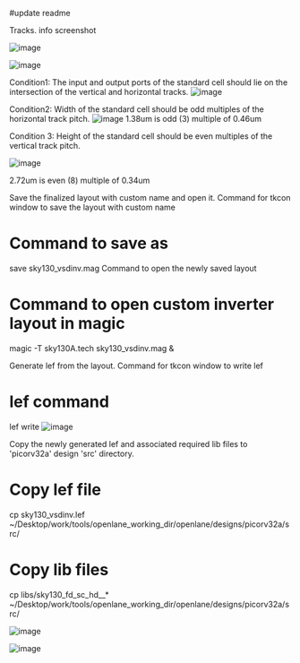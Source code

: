 #update readme

Tracks. info screenshot

![image](https://github.com/user-attachments/assets/76b077b3-1ff2-44b0-a93e-7d5ec6e3267f)

![image](https://github.com/user-attachments/assets/7de7e788-ebef-4518-87e6-f64e337f5d05)


Condition1: The input and output ports of the standard cell should lie on the intersection of the vertical and horizontal tracks. 
![image](https://github.com/user-attachments/assets/62dbface-8be1-431c-9a7f-27ff7800b20f)


Condition2: Width of the standard cell should be odd multiples of the horizontal track pitch. 
![image](https://github.com/user-attachments/assets/f2e3b18a-5629-426d-af8a-6e523a9d6513)
1.38um is odd (3) multiple of 0.46um

Condition 3: Height of the standard cell should be even multiples of the vertical track pitch.

![image](https://github.com/user-attachments/assets/68cef70d-ac5c-4dcf-bf33-3a1802667163)

2.72um is even (8) multiple of 0.34um

Save the finalized layout with custom name and open it.
Command for tkcon window to save the layout with custom name

# Command to save as
save sky130_vsdinv.mag
Command to open the newly saved layout

# Command to open custom inverter layout in magic
magic -T sky130A.tech sky130_vsdinv.mag &

Generate lef from the layout.
Command for tkcon window to write lef

# lef command
lef write
![image](https://github.com/user-attachments/assets/2a103142-3e34-4732-8169-1441ba654446)



Copy the newly generated lef and associated required lib files to 'picorv32a' design 'src' directory.
# Copy lef file
cp sky130_vsdinv.lef ~/Desktop/work/tools/openlane_working_dir/openlane/designs/picorv32a/src/

# Copy lib files
cp libs/sky130_fd_sc_hd__* ~/Desktop/work/tools/openlane_working_dir/openlane/designs/picorv32a/src/

![image](https://github.com/user-attachments/assets/5cfd918e-d7d3-4e6d-af7e-4ad3d54a8879)


![image](https://github.com/user-attachments/assets/f3918e51-314b-4c93-8c24-2ef7117c4dd0)





